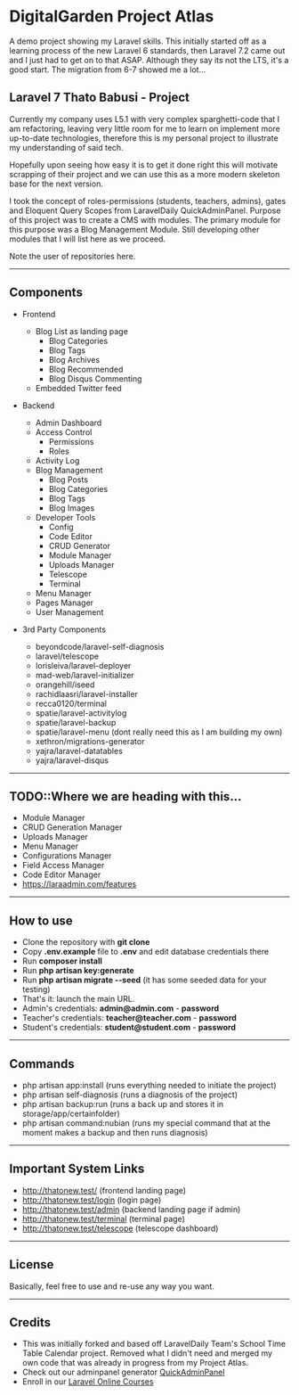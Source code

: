 # DigitalGarden Project Atlas


A demo project showing my Laravel skills. This initially started off as 
a learning process of the new Laravel 6 standards, then Laravel 7.2 came out and 
I just had to get on to that ASAP. Although they say its not the LTS, it's a good 
start. The migration from 6-7 showed me a lot... 

## Laravel 7 Thato Babusi - Project

Currently my company uses L5.1 with very complex sparghetti-code that I am refactoring, 
leaving very little room for me to learn on implement more up-to-date technologies, 
therefore this is my personal project to illustrate my understanding of said tech. 

Hopefully upon seeing how easy it is to get it done right this will motivate scrapping 
of their project and we can use this as a more modern skeleton base for the next version.

 
I took the concept of roles-permissions (students, teachers, admins), gates and
Eloquent Query Scopes from LaravelDaily QuickAdminPanel.
Purpose of this project was to create a CMS with modules.
The primary module for this purpose was a Blog Management Module. 
Still developing other modules that I will list here as we proceed.

Note the user of repositories here.
- - - - -

## Components
- Frontend
    - Blog List as landing page
        - Blog Categories
        - Blog Tags
        - Blog Archives
        - Blog Recommended
        - Blog Disqus Commenting
    - Embedded Twitter feed
- Backend
    - Admin Dashboard
    - Access Control
        - Permissions
        - Roles
    - Activity Log
    - Blog Management
        - Blog Posts
        - Blog Categories
        - Blog Tags
        - Blog Images
    - Developer Tools
        - Config
        - Code Editor
        - CRUD Generator
        - Module Manager
        - Uploads Manager
        - Telescope
        - Terminal
    - Menu Manager
    - Pages Manager
    - User Management
    
- 3rd Party Components
    - beyondcode/laravel-self-diagnosis
    - laravel/telescope
    - lorisleiva/laravel-deployer
    - mad-web/laravel-initializer
    - orangehill/iseed
    - rachidlaasri/laravel-installer
    - recca0120/terminal
    - spatie/laravel-activitylog
    - spatie/laravel-backup
    - spatie/laravel-menu (dont really need this as I am building my own)
    - xethron/migrations-generator
    - yajra/laravel-datatables
    - yajra/laravel-disqus
    
- - - - -

## TODO::Where we are heading with this...

- Module Manager
- CRUD Generation Manager
- Uploads Manager
- Menu Manager
- Configurations Manager
- Field Access Manager
- Code Editor Manager
- https://laraadmin.com/features

- - - - -

## How to use

- Clone the repository with __git clone__
- Copy __.env.example__ file to __.env__ and edit database credentials there
- Run __composer install__
- Run __php artisan key:generate__
- Run __php artisan migrate --seed__ (it has some seeded data for your testing)
- That's it: launch the main URL. 
- Admin's credentials: __admin@admin.com__ - __password__
- Teacher's credentials: __teacher@teacher.com__ - __password__
- Student's credentials: __student@student.com__ - __password__

- - - - -

## Commands

- php artisan app:install (runs everything needed to initiate the project)
- php artisan self-diagnosis (runs a diagnosis of the project)
- php artisan backup:run (runs a back up and stores it in storage/app/certainfolder)
- php artisan command:nubian (runs my special command that at the moment makes a backup and then runs diagnosis)

- - - - -

## Important System Links
- http://thatonew.test/ (frontend landing page)
- http://thatonew.test/login (login page)
- http://thatonew.test/admin (backend landing page if admin)
- http://thatonew.test/terminal (terminal page)
- http://thatonew.test/telescope (telescope dashboard)
- - - - -

## License

Basically, feel free to use and re-use any way you want.

- - - - -

## Credits
- This was initially forked and based off LaravelDaily Team's School Time Table Calendar project. Removed what I didn't need
and merged my own code that was already in progress from my Project Atlas.
- Check out our adminpanel generator [QuickAdminPanel](https://quickadminpanel.com)
- Enroll in our [Laravel Online Courses](https://laraveldaily.teachable.com/)
